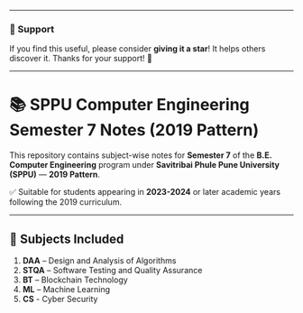 
---

### 🌟 Support 

If you find this useful, please consider **giving it a star**! It helps others discover it.
Thanks for your support! 🙌

---



# 📚 SPPU Computer Engineering Semester 7 Notes (2019 Pattern)

This repository contains subject-wise notes for **Semester 7** of the **B.E. Computer Engineering** program under **Savitribai Phule Pune University (SPPU)** — **2019 Pattern**.

✅ Suitable for students appearing in **2023-2024** or later academic years following the 2019 curriculum.

---

## 📖 Subjects Included

1. **DAA** – Design and Analysis of Algorithms  
2. **STQA** – Software Testing and Quality Assurance  
3. **BT** – Blockchain Technology  
4. **ML** – Machine Learning  
5. **CS** - Cyber Security

